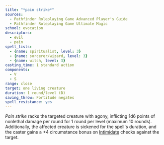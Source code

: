 ```yaml
---
title: "*pain strike*"
sources:
  - Pathfinder Roleplaying Game Advanced Player's Guide
  - Pathfinder Roleplaying Game Ultimate Magic
school: evocation
descriptors:
  - evil
  - pain
spell_lists:
  - {name: spiritualist, level: 3}
  - {name: sorcerer/wizard, level: 3}
  - {name: witch, level: 3}
casting_time: 1 standard action
components:
  - V
  - S
range: close
target: one living creature
duration: 1 round/level (D)
saving_throw: Fortitude negates
spell_resistance: yes
---
```


*Pain strike* racks the targeted creature with agony, inflicting 1d6 points of nonlethal damage per round for 1 round per level (maximum 10 rounds). Additionally, the affected creature is sickened for the spell's duration, and the caster gains a +4 circumstance bonus on [Intimidate](/skills/intimidate/) checks against the target.

